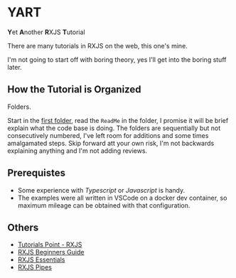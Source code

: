# YART

**Y**et **A**nother **R**XJS **T**utorial

There are many tutorials in RXJS on the web, this one's mine.

I'm not going to start off with boring theory, yes I'll get into the boring stuff later.

## How the Tutorial is Organized

Folders.  

Start in the [first folder](/001_Getting_Started), read the `ReadMe` in the folder, I promise it will be brief explain what the code base is doing.  The folders are sequentially but not consecutively numbered, I've left room for additions and some times amalgamated steps.  Skip forward att your own risk, I'm not backwards explaining anything and I'm not adding reviews.

## Prerequistes

- Some experience with _Typescript_ or _Javascript_ is handy.
- The examples were all written in VSCode on a docker dev container, so maximum mileage can be obtained with that configuration.

## Others

- [Tutorials Point - RXJS](https://www.tutorialspoint.com/rxjs/index.htm)
- [RXJS Beginners Guide](https://www.geeksforgeeks.org/rxjs-beginners-guide/)
- [RXJS Essentials](https://yakovfain.com/2017/08/28/rxjs-essentials-part-1/)
- [RXJS Pipes](https://johnlindquist.com/rxjs-pipes/)
